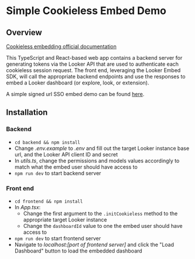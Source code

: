 # Simple Cookieless Embed Demo

## Overview

[Cookieless embedding official documentation](https://cloud.google.com/looker/docs/cookieless-embed)

This TypeScript and React-based web app contains a backend server for generating tokens via the Looker API that are used to authenticate each cookieless session request. The front end, leveraging the Looker Embed SDK, will call the appropriate backend endpoints and use the responses to embed a Looker dashboard (or explore, look, or extension).

A simple signed url SSO embed demo can be found [here](https://github.com/rbob86/simple-signed-url-embed).

## Installation

### Backend

- `cd backend && npm install`
- Change _.env.example_ to _.env_ and fill out the target Looker instance base url, and the Looker API client ID and secret
- In _utils.ts_, change the permissions and models values accordingly to match what the embed user should have access to
- `npm run dev` to start backend server

### Front end

- `cd frontend && npm install`
- In _App.tsx_:
  - Change the first argument to the `.initCookieless` method to the appropriate target Looker instance
  - Change the `dashboardId` value to one the embed user should have access to
- `npm run dev` to start frontend server
- Navigate to _localhost:[port of frontend server]_ and click the "Load Dashboard" button to load the embedded dashboard
